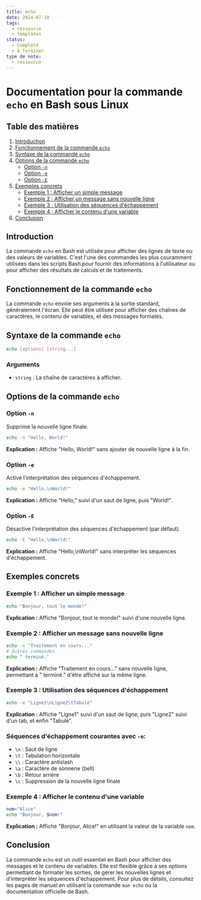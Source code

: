 ```yaml
---
title: echo
date: 2024-07-18
tags:
  - ressource
  - templates
status:
  - Complété
  - A Terminer
type de note:
  - ressource
---
```


# Documentation pour la commande `echo` en Bash sous Linux

## Table des matières
1. [Introduction](#introduction)
2. [Fonctionnement de la commande `echo`](#fonctionnement-de-la-commande-echo)
3. [Syntaxe de la commande `echo`](#syntaxe-de-la-commande-echo)
4. [Options de la commande `echo`](#options-de-la-commande-echo)
    - [Option `-n`](#option--n)
    - [Option `-e`](#option--e)
    - [Option `-E`](#option--e)
5. [Exemples concrets](#exemples-concrets)
    - [Exemple 1 : Afficher un simple message](#exemple-1--afficher-un-simple-message)
    - [Exemple 2 : Afficher un message sans nouvelle ligne](#exemple-2--afficher-un-message-sans-nouvelle-ligne)
    - [Exemple 3 : Utilisation des séquences d'échappement](#exemple-3--utilisation-des-séquences-déchappement)
    - [Exemple 4 : Afficher le contenu d'une variable](#exemple-4--afficher-le-contenu-dune-variable)
6. [Conclusion](#conclusion)

## Introduction

La commande `echo` en Bash est utilisée pour afficher des lignes de texte ou des valeurs de variables. C'est l'une des commandes les plus couramment utilisées dans les scripts Bash pour fournir des informations à l'utilisateur ou pour afficher des résultats de calculs et de traitements.

## Fonctionnement de la commande `echo`

La commande `echo` envoie ses arguments à la sortie standard, généralement l'écran. Elle peut être utilisée pour afficher des chaînes de caractères, le contenu de variables, et des messages formatés.

## Syntaxe de la commande `echo`

```bash
echo [options] [string...]
```

### Arguments

- `string` : La chaîne de caractères à afficher.

## Options de la commande `echo`

### Option `-n`

Supprime la nouvelle ligne finale.

```bash
echo -n "Hello, World!"
```

**Explication :** Affiche "Hello, World!" sans ajouter de nouvelle ligne à la fin.

### Option `-e`

Active l'interprétation des séquences d'échappement.

```bash
echo -e "Hello,\nWorld!"
```

**Explication :** Affiche "Hello," suivi d'un saut de ligne, puis "World!".

### Option `-E`

Désactive l'interprétation des séquences d'échappement (par défaut).

```bash
echo -E "Hello,\nWorld!"
```

**Explication :** Affiche "Hello,\nWorld!" sans interpréter les séquences d'échappement.

## Exemples concrets

### Exemple 1 : Afficher un simple message

```bash
echo "Bonjour, tout le monde!"
```

**Explication :** Affiche "Bonjour, tout le monde!" suivi d'une nouvelle ligne.

### Exemple 2 : Afficher un message sans nouvelle ligne

```bash
echo -n "Traitement en cours..."
# Autres commandes
echo " terminé."
```

**Explication :** Affiche "Traitement en cours..." sans nouvelle ligne, permettant à " terminé." d'être affiché sur la même ligne.

### Exemple 3 : Utilisation des séquences d'échappement

```bash
echo -e "Ligne1\nLigne2\tTabulé"
```

**Explication :** Affiche "Ligne1" suivi d'un saut de ligne, puis "Ligne2" suivi d'un tab, et enfin "Tabulé".

### Séquences d'échappement courantes avec `-e`:

- `\n` : Saut de ligne
- `\t` : Tabulation horizontale
- `\\` : Caractère antislash
- `\a` : Caractère de sonnerie (bell)
- `\b` : Retour arrière
- `\c` : Suppression de la nouvelle ligne finale

### Exemple 4 : Afficher le contenu d'une variable

```bash
nom="Alice"
echo "Bonjour, $nom!"
```

**Explication :** Affiche "Bonjour, Alice!" en utilisant la valeur de la variable `nom`.

## Conclusion

La commande `echo` est un outil essentiel en Bash pour afficher des messages et le contenu de variables. Elle est flexible grâce à ses options permettant de formater les sorties, de gérer les nouvelles lignes et d'interpréter les séquences d'échappement. Pour plus de détails, consultez les pages de manuel en utilisant la commande `man echo` ou la documentation officielle de Bash.